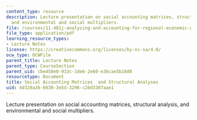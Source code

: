 ```yaml
---
content_type: resource
description: Lecture presentation on social accounting matrices, structural analysis,
  and environmental and social multipliers.
file: /courses/11-481j-analyzing-and-accounting-for-regional-economic-growth-spring-2009/4d328a2666303e5d3296c2bd3387aae1_MIT11_481Js09_lec18.pdf
file_type: application/pdf
learning_resource_types:
- Lecture Notes
license: https://creativecommons.org/licenses/by-nc-sa/4.0/
ocw_type: OCWFile
parent_title: Lecture Notes
parent_type: CourseSection
parent_uid: cbe458e0-933c-1de6-2e60-e36cae5b18d0
resourcetype: Document
title: Social Accounting Matrices  and Structural Analyses
uid: 4d328a26-6630-3e5d-3296-c2bd3387aae1
---
```

Lecture presentation on social accounting matrices, structural analysis, and environmental and social multipliers.